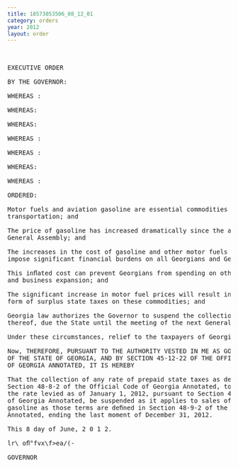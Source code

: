 ```yaml
---
title: 18573053506_08_12_01
category: orders
year: 2012
layout: order
---
```


<pre> 

EXECUTIVE ORDER

BY THE GOVERNOR:

WHEREAS :

WHEREAS:

WHEREAS:

WHEREAS :

WHEREAS :

WHEREAS:

WHEREAS :

ORDERED:

Motor fuels and aviation gasoline are essential commodities used by Georgians for
transportation; and

The price of gasoline has increased dramatically since the adjournment of the 2012
General Assembly; and

The increases in the cost of gasoline and other motor fuels have and will continue to
impose significant financial burdens on all Georgians and Georgia's businesses; and

This inﬂated cost can prevent Georgians from spending on other necessary goods
and business expansion; and

The significant increase in motor fuel prices will result in a Windfall to the State in the
form of surplus state taxes on these commodities; and

Georgia law authorizes the Governor to suspend the collection of taxes, or any part
thereof, due the State until the meeting of the next General Assembly; and

Under these circumstances, relief to the taxpayers of Georgia is warranted.

Now, THEREFORE, PURSUANT TO THE AUTHORITY VESTED IN ME AS GOVERNOR
OF THE STATE OF GEORGIA, AND BY SECTION 45-12-22 OF THE OFFICIAL CODE
OF GEORGIA ANNOTATED, IT IS HEREBY

That the collection of any rate of prepaid state taxes as defined in paragraph (24) Of
Section 48-8-2 of the Official Code of Georgia Annotated, to the extent it differs from
the rate levied as of January 1, 2012, pursuant to Section 48-9-14 of the Official Code
of Georgia Annotated, be suspended as it applies to sales of motor fuel and aviation
gasoline as those terms are deﬁned in Section 48-9-2 of the Official Code of Georgia
Annotated, ending the last moment of December 31, 2012.

This 8 day of June, 2 0 1 2.

lr\ oﬂ°fvx\f>ea/(-

GOVERNOR

</pre>
